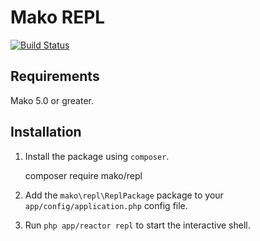 # Mako REPL

[![Build Status](https://img.shields.io/travis/mako-framework/repl/master.svg?style=flat)](https://travis-ci.org/mako-framework/repl)

## Requirements

Mako 5.0 or greater.

## Installation

1) Install the package using `composer`.

	composer require mako/repl

2) Add the ```mako\repl\ReplPackage``` package to your ```app/config/application.php``` config file.

3) Run ```php app/reactor repl``` to start the interactive shell.
